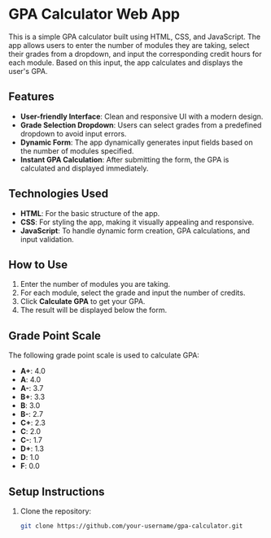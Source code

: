 # GPA Calculator Web App

This is a simple GPA calculator built using HTML, CSS, and JavaScript. The app allows users to enter the number of modules they are taking, select their grades from a dropdown, and input the corresponding credit hours for each module. Based on this input, the app calculates and displays the user's GPA.

## Features

- **User-friendly Interface**: Clean and responsive UI with a modern design.
- **Grade Selection Dropdown**: Users can select grades from a predefined dropdown to avoid input errors.
- **Dynamic Form**: The app dynamically generates input fields based on the number of modules specified.
- **Instant GPA Calculation**: After submitting the form, the GPA is calculated and displayed immediately.

## Technologies Used

- **HTML**: For the basic structure of the app.
- **CSS**: For styling the app, making it visually appealing and responsive.
- **JavaScript**: To handle dynamic form creation, GPA calculations, and input validation.

## How to Use

1. Enter the number of modules you are taking.
2. For each module, select the grade and input the number of credits.
3. Click **Calculate GPA** to get your GPA.
4. The result will be displayed below the form.

## Grade Point Scale

The following grade point scale is used to calculate GPA:

- **A+**: 4.0
- **A**: 4.0
- **A-**: 3.7
- **B+**: 3.3
- **B**: 3.0
- **B-**: 2.7
- **C+**: 2.3
- **C**: 2.0
- **C-**: 1.7
- **D+**: 1.3
- **D**: 1.0
- **F**: 0.0

## Setup Instructions

1. Clone the repository:

   ```bash
   git clone https://github.com/your-username/gpa-calculator.git
